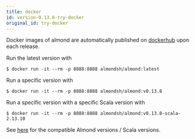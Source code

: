 ```yaml
---
title: docker
id: version-0.13.8-try-docker
original_id: try-docker
---
```


Docker images of almond are automatically published on
[dockerhub](https://hub.docker.com/r/almondsh/almond) upon each release.

Run the latest version with
```
$ docker run -it --rm -p 8888:8888 almondsh/almond:latest
```

Run a specific version with
```
$ docker run -it --rm -p 8888:8888 almondsh/almond:v0.13.8
```

Run a specific version with a specific Scala version with
```
$ docker run -it --rm -p 8888:8888 almondsh/almond:v0.13.8-scala-2.13.10
```

See [here](install-versions.md) for the compatible Almond versions / Scala
versions.
